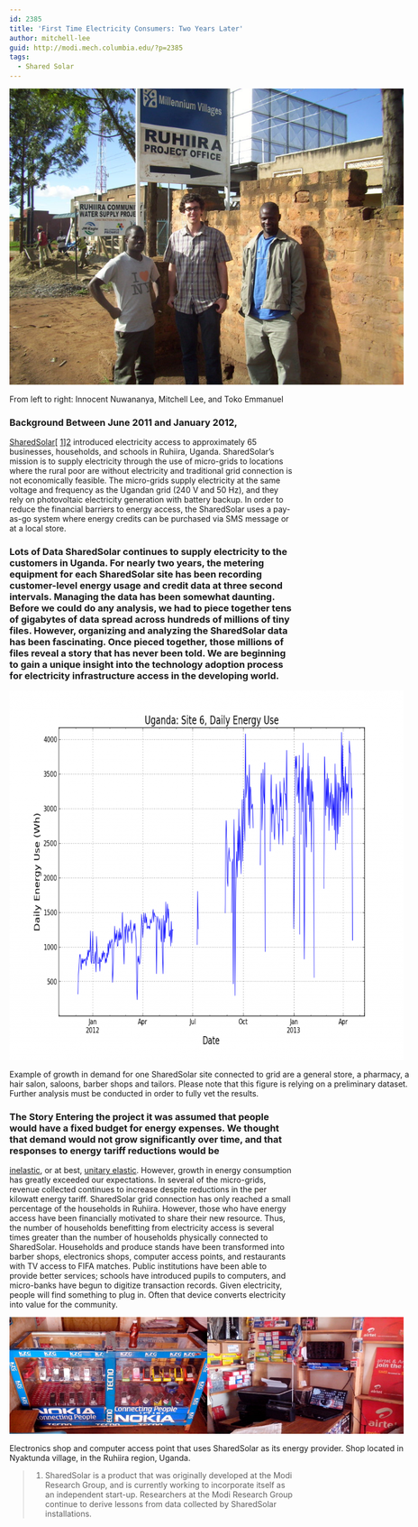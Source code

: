 ```yaml
---
id: 2385
title: 'First Time Electricity Consumers: Two Years Later'
author: mitchell-lee
guid: http://modi.mech.columbia.edu/?p=2385
tags:
  - Shared Solar
---
```

<div id="attachment_2402" style="width: 710px" class="wp-caption alignnone">
  <a href="/assets/uploads/blog/2013/06/rsz_1rsz_102_1290.jpg"><img class="size-full wp-image-2402" alt="From left to right: Innocent Nuwananya, Mitchell Lee, and Toko Emmanuel" src="/assets/uploads/blog/2013/06/rsz_1rsz_102_1290.jpg" width="700" height="525" /></a>
  
  <p class="wp-caption-text">
    From left to right: Innocent Nuwananya, Mitchell Lee, and Toko Emmanuel
  </p>
</div>

### Background Between June 2011 and January 2012, 

[SharedSolar][1][ [1]][2] introduced electricity access to approximately 65 businesses, households, and schools in Ruhiira, Uganda. SharedSolar’s mission is to supply electricity through the use of micro-grids to locations where the rural poor are without electricity and traditional grid connection is not economically feasible.<!--more--> The micro-grids supply electricity at the same voltage and frequency as the Ugandan grid (240 V and 50 Hz), and they rely on photovoltaic electricity generation with battery backup. In order to reduce the financial barriers to energy access, the SharedSolar uses a pay-as-go system where energy credits can be purchased via SMS message or at a local store. 

### Lots of Data SharedSolar continues to supply electricity to the customers in Uganda. For nearly two years, the metering equipment for each SharedSolar site has been recording customer-level energy usage and credit data at three second intervals. Managing the data has been somewhat daunting. Before we could do any analysis, we had to piece together tens of gigabytes of data spread across hundreds of millions of tiny files. However, organizing and analyzing the SharedSolar data has been fascinating. Once pieced together, those millions of files reveal a story that has never been told. We are beginning to gain a unique insight into the technology adoption process for electricity infrastructure access in the developing world. 

<div id="attachment_2398" style="width: 710px" class="wp-caption alignnone">
  <a href="/assets/uploads/blog/2013/06/Blogpost-Energy-Demand-Growth-Example-Plot.png"><img class="size-large wp-image-2398" alt="Example of growth in demand for one SharedSolar site. Connected to grid are a general store, a pharmacy, a hair salon, saloons, barber shops and tailors." src="/assets/uploads/blog/2013/06/Blogpost-Energy-Demand-Growth-Example-Plot-1024x654.png" width="700" height="654" /></a>
  
  <p class="wp-caption-text">
    Example of growth in demand for one SharedSolar site connected to grid are a general store, a pharmacy, a hair salon, saloons, barber shops and tailors. Please note that this figure is relying on a preliminary dataset. Further analysis must be conducted in order to fully vet the results.
  </p>
</div>

### The Story Entering the project it was assumed that people would have a fixed budget for energy expenses. We thought that demand would not grow significantly over time, and that responses to energy tariff reductions would be 

<a title="Price Elasticity of Demand" href="http://en.wikipedia.org/wiki/Price_elasticity_of_demand" target="_blank">inelastic</a>, or at best, <a title="Price Elasticity of Demand" href="http://en.wikipedia.org/wiki/Price_elasticity_of_demand" target="_blank">unitary elastic</a>. However, growth in energy consumption has greatly exceeded our expectations. In several of the micro-grids, revenue collected continues to increase despite reductions in the per kilowatt energy tariff. SharedSolar grid connection has only reached a small percentage of the households in Ruhiira. However, those who have energy access have been financially motivated to share their new resource. Thus, the number of households benefitting from electricity access is several times greater than the number of households physically connected to SharedSolar. Households and produce stands have been transformed into barber shops, electronics shops, computer access points, and restaurants with TV access to FIFA matches. Public institutions have been able to provide better services; schools have introduced pupils to computers, and micro-banks have begun to digitize transaction records. Given electricity, people will find something to plug in. Often that device converts electricity into value for the community. 

<div id="attachment_2432" style="width: 710px" class="wp-caption alignnone">
  <a href="/assets/uploads/blog/2013/06/electronics_shop.png"><img class="size-large wp-image-2432 " alt="Electronics shop and computer access point that uses SharedSolar as its energy provider. Shop located in Nyaktunda Village, in Ruhiira region of Uganda." src="/assets/uploads/blog/2013/06/electronics_shop-700x207.png" width="700" height="207" /></a>
  
  <p class="wp-caption-text">
    Electronics shop and computer access point that uses SharedSolar as its energy provider. Shop located in Nyaktunda village, in the Ruhiira region, Uganda.
  </p>
</div>

<a name="f1"></a> 

> 1. SharedSolar is a product that was originally developed at the Modi Research Group, and is currently working to incorporate itself as an independent start-up. Researchers at the Modi Research Group continue to derive lessons from data collected by SharedSolar installations.

 [1]: http://www.sharedsolar.org/
 [2]: #f1
